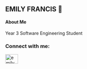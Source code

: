 ## EMILY FRANCIS 👋

<h4>About Me</h4>
<p>Year 3 Software Engineering Student</p>

<h3 align="left">Connect with me:</h3>
<p align="left">
<a href="https://www.linkedin.com/in/emily-francis-072419312/" target="blank"><img align="center" src="https://raw.githubusercontent.com/rahuldkjain/github-profile-readme-generator/master/src/images/icons/Social/linked-in-alt.svg" alt="emily francis" height="30" width="40" /></a>
</p>
